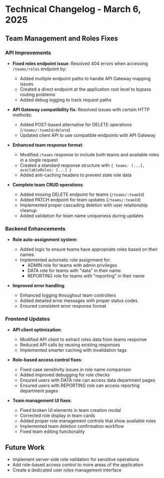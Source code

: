 # Technical Changelog - March 6, 2025

## Team Management and Roles Fixes

### API Improvements

- **Fixed roles endpoint issue**: Resolved 404 errors when accessing `/teams/roles` endpoint by:
  - Added multiple endpoint paths to handle API Gateway mapping issues
  - Created a direct endpoint at the application root level to bypass routing problems
  - Added debug logging to track request paths

- **API Gateway compatibility fix**: Resolved issues with certain HTTP methods:
  - Added POST-based alternative for DELETE operations (`/teams/:teamId/delete`)
  - Updated client API to use compatible endpoints with API Gateway

- **Enhanced team response format**:
  - Modified `/teams` response to include both teams and available roles in a single request
  - Created a standard response structure with `{ teams: [...], availableRoles: [...] }`
  - Added anti-caching headers to prevent stale role data

- **Complete team CRUD operations**:
  - Added missing DELETE endpoint for teams (`/teams/:teamId`)
  - Added PATCH endpoint for team updates (`/teams/:teamId`)
  - Implemented proper cascading deletion with user relationship cleanup
  - Added validation for team name uniqueness during updates

### Backend Enhancements

- **Role auto-assignment system**:
  - Added logic to ensure teams have appropriate roles based on their names
  - Implemented automatic role assignment for:
    - ADMIN role for teams with admin privileges
    - DATA role for teams with "data" in their name
    - REPORTING role for teams with "reporting" in their name

- **Improved error handling**:
  - Enhanced logging throughout team controllers
  - Added detailed error messages with proper status codes
  - Ensured consistent error response format

### Frontend Updates

- **API client optimization**:
  - Modified API client to extract roles data from teams response
  - Reduced API calls by reusing existing responses
  - Implemented smarter caching with invalidation tags

- **Role-based access control fixes**:
  - Fixed case sensitivity issues in role name comparison
  - Added improved debugging for role checks
  - Ensured users with DATA role can access data department pages
  - Ensured users with REPORTING role can access reporting department pages

- **Team management UI fixes**:
  - Fixed broken UI elements in team creation modal
  - Corrected role display in team cards
  - Added proper role management controls that show available roles
  - Implemented team deletion confirmation workflow
  - Fixed team editing functionality

## Future Work

- Implement server-side role validation for sensitive operations
- Add role-based access control to more areas of the application
- Create a dedicated user roles management interface